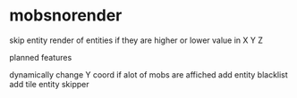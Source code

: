 # mobsnorender
skip entity render of entities if they are higher or lower value in X Y Z 


planned features

dynamically change Y coord if alot of mobs are affiched
add entity blacklist
add tile entity skipper